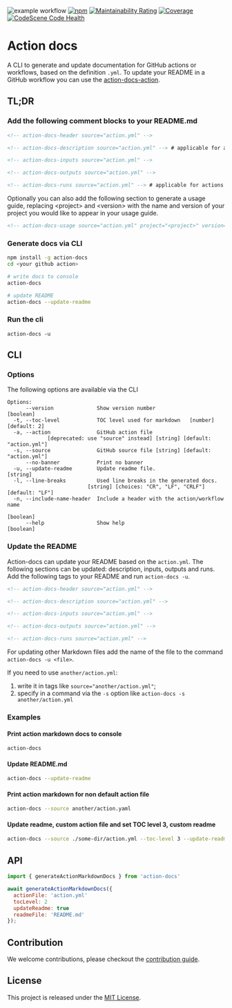 <!-- BADGES/ -->

![example workflow](https://github.com/npalm/action-docs/actions/workflows/ci.yml/badge.svg) [![npm](https://img.shields.io/npm/v/action-docs.svg)](https://npmjs.org/package/action-docs) [![Maintainability Rating](https://sonarcloud.io/api/project_badges/measure?project=action-docs&metric=sqale_rating)](https://sonarcloud.io/dashboard?id=action-docs) [![Coverage](https://sonarcloud.io/api/project_badges/measure?project=action-docs&metric=coverage)](https://sonarcloud.io/dashboard?id=action-docs) [![CodeScene Code Health](https://codescene.io/projects/49602/status-badges/code-health)](https://codescene.io/projects/49602)

<!-- /BADGES -->

# Action docs

A CLI to generate and update documentation for GitHub actions or workflows, based on the definition `.yml`. To update your README in a GitHub workflow you can use the [action-docs-action](https://github.com/npalm/action-docs-action).

## TL;DR

### Add the following comment blocks to your README.md

```md
<!-- action-docs-header source="action.yml" -->

<!-- action-docs-description source="action.yml" --> # applicable for actions only

<!-- action-docs-inputs source="action.yml" -->

<!-- action-docs-outputs source="action.yml" -->

<!-- action-docs-runs source="action.yml" --> # applicable for actions only
```

Optionally you can also add the following section to generate a usage guide, replacing \<project\> and \<version\> with the name and version of your project you would like to appear in your usage guide.

```md
<!-- action-docs-usage source="action.yml" project="<project>" version="<version>" -->
```

### Generate docs via CLI

```bash
npm install -g action-docs
cd <your github action>

# write docs to console
action-docs

# update README
action-docs --update-readme
```

### Run the cli

```
action-docs -u
```

## CLI

### Options

The following options are available via the CLI

```
Options:
      --version              Show version number                       [boolean]
  -t, --toc-level            TOC level used for markdown   [number] [default: 2]
  -a, --action               GitHub action file
             [deprecated: use "source" instead] [string] [default: "action.yml"]
  -s, --source               GitHub source file [string] [default: "action.yml"]
      --no-banner            Print no banner
  -u, --update-readme        Update readme file.                        [string]
  -l, --line-breaks          Used line breaks in the generated docs.
                          [string] [choices: "CR", "LF", "CRLF"] [default: "LF"]
  -n, --include-name-header  Include a header with the action/workflow name
                                                                       [boolean]
      --help                 Show help                                 [boolean]
```

### Update the README

Action-docs can update your README based on the `action.yml`. The following sections can be updated: description, inputs, outputs and runs. Add the following tags to your README and run `action-docs -u`.

```md
<!-- action-docs-header source="action.yml" -->

<!-- action-docs-description source="action.yml" -->

<!-- action-docs-inputs source="action.yml" -->

<!-- action-docs-outputs source="action.yml" -->

<!-- action-docs-runs source="action.yml" -->
```

For updating other Markdown files add the name of the file to the command `action-docs -u <file>`.

If you need to use `another/action.yml`:

1. write it in tags like `source="another/action.yml"`;
1. specify in a command via the `-s` option like `action-docs -s another/action.yml`

### Examples

#### Print action markdown docs to console

```bash
action-docs
```

#### Update README.md

```bash
action-docs --update-readme
```

#### Print action markdown for non default action file

```bash
action-docs --source another/action.yaml
```

#### Update readme, custom action file and set TOC level 3, custom readme

```bash
action-docs --source ./some-dir/action.yml --toc-level 3 --update-readme docs.md
```

## API

```javascript
import { generateActionMarkdownDocs } from 'action-docs'

await generateActionMarkdownDocs({
  actionFile: 'action.yml'
  tocLevel: 2
  updateReadme: true
  readmeFile: 'README.md'
});
```

## Contribution

We welcome contributions, please checkout the [contribution guide](CONTRIBUTING.md).

## License

This project is released under the [MIT License](./LICENSE).
